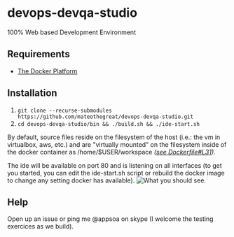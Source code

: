 # devops-devqa-studio
100% Web based Development Environment

## Requirements
- [The Docker Platform](https://www.docker.com/products/overview#/install_the_platform)

## Installation
1. `git clone --recurse-submodules https://github.com/mateothegreat/devops-devqa-studio.git`
2. `cd devops-devqa-studio/bin && ./build.sh && ./ide-start.sh`

By default, source files reside on the filesystem of the host (i.e.: the vm in virtualbox, aws, etc.) and are "virtually mounted" on the filesystem inside of the docker container as /home/$USER/workspace *([see Dockerfile#L31](https://github.com/mateothegreat/devops-docker-cloud9/blob/master/Dockerfile#L31))*.

The ide will be available on port 80 and is listening on all interfaces (to get you started, you can edit the ide-start.sh script or rebuild the docker image to change any setting docker has available).
![What you should see.](https://lh3.googleusercontent.com/-hWpilJrkgqs/V2KwrvAtnaI/AAAAAAAAAGQ/b6pekvKTsuk/s0/chrome_2016-06-16_06-59-09.jpg)

## Help
Open up an issue or ping me @appsoa on skype (I welcome the testing exercices as we build).
